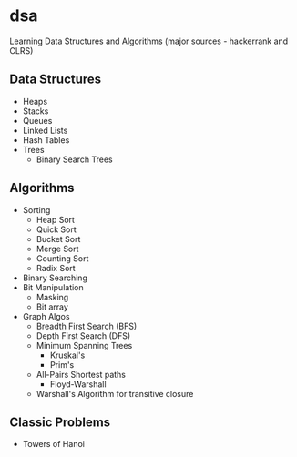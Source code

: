 # dsa
Learning Data Structures and Algorithms (major sources - hackerrank and CLRS)

## Data Structures
- Heaps
- Stacks
- Queues
- Linked Lists
- Hash Tables
- Trees
    - Binary Search Trees

## Algorithms
- Sorting
    - Heap Sort
    - Quick Sort
    - Bucket Sort
    - Merge Sort
	- Counting Sort
	- Radix Sort
- Binary Searching
- Bit Manipulation
    - Masking
    - Bit array
- Graph Algos
    - Breadth First Search (BFS)
    - Depth First Search (DFS)
    - Minimum Spanning Trees
        - Kruskal's
        - Prim's
    - All-Pairs Shortest paths
        - Floyd-Warshall
    - Warshall's Algorithm for transitive closure

## Classic Problems
- Towers of Hanoi
